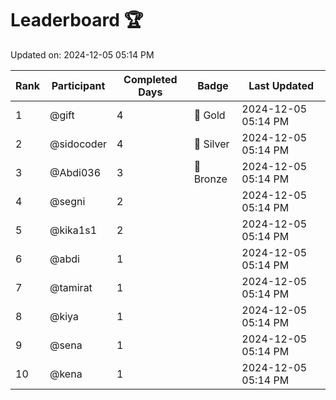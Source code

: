 # Leaderboard 🏆

Updated on: 2024-12-05 05:14 PM

| Rank | Participant       | Completed Days | Badge      | Last Updated         |
|------|-------------------|----------------|------------|----------------------|
| 1    | @gift             | 4              | 🏅 Gold     | 2024-12-05 05:14 PM |
| 2    | @sidocoder        | 4              | 🥈 Silver   | 2024-12-05 05:14 PM |
| 3    | @Abdi036          | 3              | 🥉 Bronze   | 2024-12-05 05:14 PM |
| 4    | @segni            | 2              |            | 2024-12-05 05:14 PM |
| 5    | @kika1s1          | 2              |            | 2024-12-05 05:14 PM |
| 6    | @abdi             | 1              |            | 2024-12-05 05:14 PM |
| 7    | @tamirat          | 1              |            | 2024-12-05 05:14 PM |
| 8    | @kiya             | 1              |            | 2024-12-05 05:14 PM |
| 9    | @sena             | 1              |            | 2024-12-05 05:14 PM |
| 10   | @kena             | 1              |            | 2024-12-05 05:14 PM |
